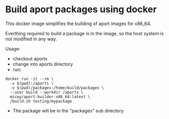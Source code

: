 # Build aport packages using docker

This docker image simplifies the building of aport images for x86_64.

Everthing required to build a package is in the image, so the host system is not modified in any way.

Usage:

* checkout aports
* change into aports directory
* run:

```
docker run -it --rm \
  -v $(pwd):/aports \
  -v $(pwd)/packages:/home/build/packages \
  --user build --workdir /aports \
  micwy/aport-builder-x86_64:latest \
  /build.sh testing/mypackage
```

* The package will be in the "packages" sub directory

